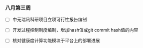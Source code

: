 ### 八月第三周

+ [ ] 中元瑞讯科研项目立项可行性报告编制
+ [ ] 开发过程控制制度编制，增加hash值或git commit hash值的内容
+ [ ] 核对健康度计算功能模块于平台上的部署进展


